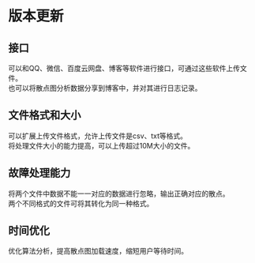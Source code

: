 # 版本更新
## 接口
   可以和QQ、微信、百度云网盘、博客等软件进行接口，可通过这些软件上传文件。  
   也可以将散点图分析数据分享到博客中，并对其进行日志记录。  
## 文件格式和大小
   可以扩展上传文件格式，允许上传文件是csv、txt等格式。  
   将处理文件大小的能力提高，可以上传超过10M大小的文件。  
## 故障处理能力
   将两个文件中数据不能一一对应的数据进行忽略，输出正确对应的散点。  
   两个不同格式的文件可将其转化为同一种格式。  
## 时间优化
   优化算法分析，提高散点图加载速度，缩短用户等待时间。
